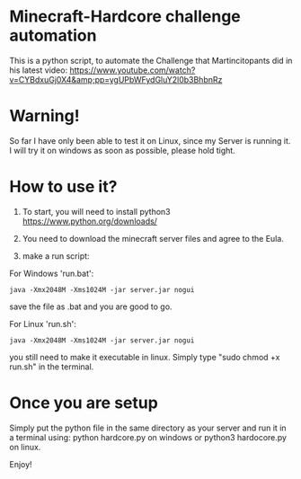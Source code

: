 # Minecraft-Hardcore challenge automation
This is a python script, to automate the Challenge that Martincitopants did in his latest video: 
https://www.youtube.com/watch?v=CYBdxuGj0X4&amp;pp=ygUPbWFydGluY2l0b3BhbnRz

# Warning!
So far I have only been able to test it on Linux, since my Server is running it.
I will try it on windows as soon as possible, please hold tight.

# How to use it?

1. To start, you will need to install python3 
https://www.python.org/downloads/

2. You need to download the minecraft server files and agree to the Eula.

3. make a run script:

For Windows 'run.bat':

```java -Xmx2048M -Xms1024M -jar server.jar nogui```

save the file as .bat and you are good to go.

For Linux 'run.sh':

```java -Xmx2048M -Xms1024M -jar server.jar nogui```

you still need to make it executable in linux. 
Simply type "sudo chmod +x run.sh" in the terminal.


# Once you are setup

Simply put the python file in the same directory as your server and run it in a terminal using:
python hardcore.py on windows 
or
python3 hardocore.py on linux.

Enjoy!
